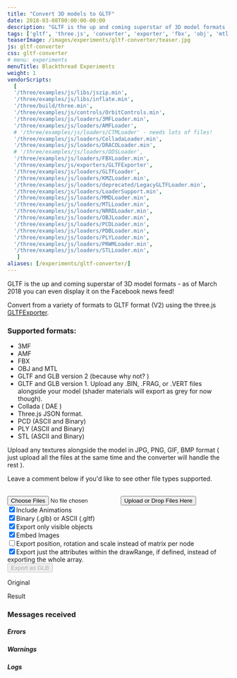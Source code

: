 ```yaml
---
title: "Convert 3D models to GLTF"
date: 2018-03-08T00:00:00-00:00
description: "GLTF is the up and coming superstar of 3D model formats - you can even display it on the Facebook news feed. Use this tool to convert from various formats to GLTF using the three.js exporter"
tags: ['gltf', 'three.js', 'converter', 'exporter', 'fbx', 'obj', 'mtl', 'dae', 'collada', 'dds']
teaserImage: /images/experiments/gltf-converter/teaser.jpg
js: gltf-converter
css: gltf-converter
# menu: experiments
menuTitle: Blackthread Experiments
weight: 1
vendorScripts:
  [
  '/three/examples/js/libs/jszip.min',
  '/three/examples/js/libs/inflate.min',
  '/three/build/three.min',
  '/three/examples/js/controls/OrbitControls.min',
  '/three/examples/js/loaders/3MFLoader.min',
  '/three/examples/js/loaders/AMFLoader',
  # '/three/examples/js/loaders/CTMLoader' - needs lots of files!
  '/three/examples/js/loaders/ColladaLoader.min',
  '/three/examples/js/loaders/DRACOLoader.min',
  # '/three/examples/js/loaders/DDSLoader',
  '/three/examples/js/loaders/FBXLoader.min',
  '/three/examples/js/exporters/GLTFExporter',
  '/three/examples/js/loaders/GLTFLoader',
  '/three/examples/js/loaders/KMZLoader.min',
  '/three/examples/js/loaders/deprecated/LegacyGLTFLoader.min',
  '/three/examples/js/loaders/LoaderSupport.min',
  '/three/examples/js/loaders/MMDLoader.min',
  '/three/examples/js/loaders/MTLLoader.min',
  '/three/examples/js/loaders/NRRDLoader.min',
  '/three/examples/js/loaders/OBJLoader.min',
  '/three/examples/js/loaders/PCDLoader.min',
  '/three/examples/js/loaders/PDBLoader.min',
  '/three/examples/js/loaders/PLYLoader.min',
  '/three/examples/js/loaders/PRWMLoader.min',
  '/three/examples/js/loaders/STLLoader.min',
   ]
aliases: [/experiments/gltf-converter/]
---
```


GLTF is the up and coming superstar of 3D model formats - as of March 2018 you can even display it on the Facebook news feed!

Convert from a variety of formats to GLTF format (V2) using the three.js <a href="https://threejs.org/examples/#misc_exporter_gltf">GLTFExporter</a>.

### Supported formats:

* 3MF
* AMF
* FBX
* OBJ and MTL
* GLTF and GLB version 2 (because why not? )
* GLTF and GLB version 1. Upload any .BIN, .FRAG, or .VERT files alongside your model (shader materials will export as grey for now though).
* Collada ( DAE )
* Three.js JSON format.
* PCD (ASCII and Binary)
* PLY (ASCII and Binary)
* STL (ASCII and Binary)

Upload any textures alongside the model in JPG, PNG, GIF, BMP format ( just upload all the files at the same time and the converter will handle the rest ).

Leave a comment below if you'd like to see other file types supported.<br><br>

<div class="border-section">
  <div id="file-upload-form">
    <input id="file-upload-input" type="file" name="files[]" multiple="" class="hide">
    <input type="submit" value="Upload or Drop Files Here" id="file-upload-button"/>
    <div id="options">
      <input id="option_animations" name="visible" type="checkbox" checked><span>Include Animations</span><br>
      <input id="option_binary" name="visible" type="checkbox" checked><span>Binary (.glb) or ASCII (.gltf)</span><br>
      <input id="option_visible" name="visible" type="checkbox" checked/><span>Export only visible objects</span><br>
      <input id="option_embedImages" name="visible" type="checkbox" checked><span>Embed Images</span><br>
      <!-- <input id="option_forceindices" name="visible" type="checkbox"><span>Force indices</span><br> -->
      <input id="option_trs" name="trs" type="checkbox"/><span>Export position, rotation and scale instead of matrix per node</span><br>
      <input id="option_drawrange" name="visible" type="checkbox" checked="checked"/><span>Export just the attributes within the drawRange, if defined, instead of exporting the whole array.</span><br>
    </div>
    <input type="submit" value="Export as GLB" id="export" disabled/>
  </div>
  <div id="previews">
    <div id="original-preview">
      <div id="original-loading-overlay" class="loading-overlay">
        <div id="original-loading-bar" class="loading-bar hide">
          <span id="original-bar" class="bar">
            <span id="original-progress" class="progress"></span>
          </span>
        </div>
      </div>
      <p id="original-preview-text">Original</p>
      <canvas id="original-preview-canvas"></canvas>
    </div>
    <div id="result-preview">
      <div id="result-loading-overlay" class="loading-overlay">
        <div id="result-loading-bar" class="loading-bar hide">
          <span id="result-bar" class="bar">
            <span id="result-progress" class="progress"></span>
          </span>
        </div>
      </div>
      <p id="result-preview-text">Result</p>
      <canvas id="result-preview-canvas"></canvas>
      <a href="#" id="fullscreen-button" title="Go fullscreen">
        <span class="fa fa-lg fa-arrows-alt" aria-hidden="true"></span>
      </a>
    </div>
  </div>
  <div id="messages" class="hide">
    <h3>Messages received</h3>
    <div id="errors-container" class="hide">
      <h5>Errors</h5>
      <div id="errors"></div>
    </div>
    <div id="warnings-container" class="hide">
      <h5>Warnings</h5>
      <div id="warnings"></div>
    </div>
    <div id="logs-container" class="hide">
      <h5>Logs</h5>
      <div id="logs"></div>
    </div>
  </div>
</div>